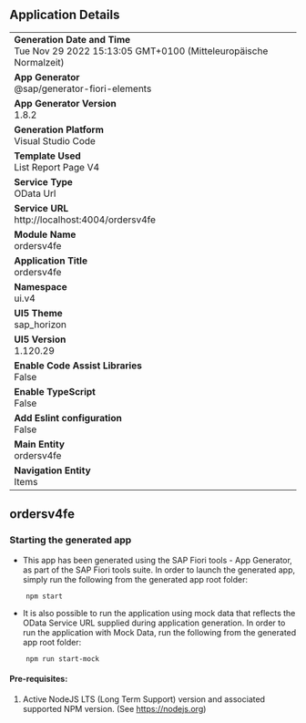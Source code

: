 ## Application Details
|               |
| ------------- |
|**Generation Date and Time**<br>Tue Nov 29 2022 15:13:05 GMT+0100 (Mitteleuropäische Normalzeit)|
|**App Generator**<br>@sap/generator-fiori-elements|
|**App Generator Version**<br>1.8.2|
|**Generation Platform**<br>Visual Studio Code|
|**Template Used**<br>List Report Page V4|
|**Service Type**<br>OData Url|
|**Service URL**<br>http://localhost:4004/ordersv4fe
|**Module Name**<br>ordersv4fe|
|**Application Title**<br>ordersv4fe|
|**Namespace**<br>ui.v4|
|**UI5 Theme**<br>sap_horizon|
|**UI5 Version**<br>1.120.29|
|**Enable Code Assist Libraries**<br>False|
|**Enable TypeScript**<br>False|
|**Add Eslint configuration**<br>False|
|**Main Entity**<br>ordersv4fe|
|**Navigation Entity**<br>Items|

## ordersv4fe



### Starting the generated app

-   This app has been generated using the SAP Fiori tools - App Generator, as part of the SAP Fiori tools suite.  In order to launch the generated app, simply run the following from the generated app root folder:

```
    npm start
```

- It is also possible to run the application using mock data that reflects the OData Service URL supplied during application generation.  In order to run the application with Mock Data, run the following from the generated app root folder:

```
    npm run start-mock
```

#### Pre-requisites:

1. Active NodeJS LTS (Long Term Support) version and associated supported NPM version.  (See https://nodejs.org)


